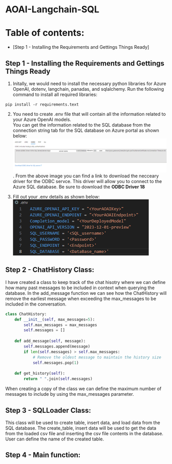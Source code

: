 # AOAI-Langchain-SQL

# Table of contents:
- [Step 1 - Installing the Requirements and Gettings Things Ready]


## Step 1 - Installing the Requirements and Gettings Things Ready

1. Initally, we would need to install the necessary python libraries for Azure OpenAI, dotenv, langchain, panadas, and sqlalchemy. 
Run the following command to install all required libraries: 
```
pip install -r requirements.text
```
2. You need to create .env file that will contain all the information related to your Azure OpenAI models.  
You can get the information related to the SQL database from the connection string tab for the SQL database on Azure portal as shown below:
![Sql_information](Images/SQL_Info.png).
From the above image you can find a link to download the necceary driver for the ODBC servce. This driver will allow you to connect to the Azure SQL database. 
Be sure to download the **ODBC Driver 18** 

4. Fill out your .env details as shown below:  
![Environment Variables](Images/EnvVariables.png)

## Step 2 - ChatHistory Class: 
I have created a class to keep track of the chat hisotry where we can define how many past messages to be included in context when querying the database. 
In the add_message function we can see how the ChatHistory will remove the earliest message when exceeding the max_messages to be included in the conversation. 
``` python
class ChatHistory:  
    def __init__(self, max_messages=5):  
        self.max_messages = max_messages  
        self.messages = []  
  
    def add_message(self, message):  
        self.messages.append(message)  
        if len(self.messages) > self.max_messages:  
            # Remove the oldest message to maintain the history size  
            self.messages.pop(1)  
  
    def get_history(self):  
        return " ".join(self.messages)
```
When creating a copy of the class we can define the maximum number of messages to include by using the max_messages parameter.


## Step 3 - SQLLoader Class: 
This class will be used to create table, insert data, and load data from the SQL database. 
The create_table, insert data will be used to get the data from the loaded csv file and inserting the csv file contents in the database. User can define the name of the created table. 

## Step 4 - Main function: 



